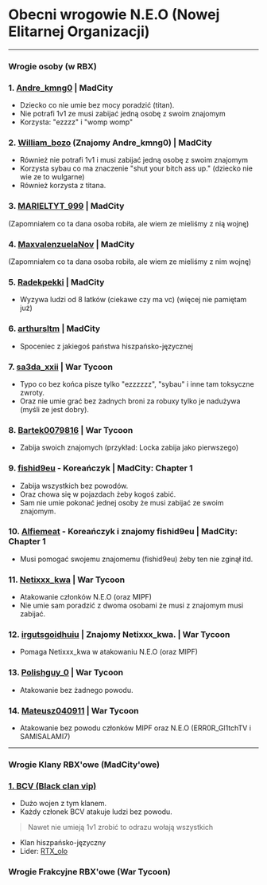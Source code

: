 # Obecni wrogowie N.E.O (Nowej Elitarnej Organizacji)

---

### Wrogie osoby (w RBX)

### 1. [Andre_kmng0](https://www.roblox.com/users/7445351985/profile) | MadCity
- Dziecko co nie umie bez mocy poradzić (titan).
- Nie potrafi 1v1 ze musi zabijać jedną osobę z swoim znajomym
- Korzysta: "ezzzz" i "womp womp" 

### 2. [William_bozo](https://www.roblox.com/users/3658972187/profile) **(Znajomy Andre_kmng0)** | MadCity
- Również nie potrafi 1v1 i musi zabijać jedną osobę z swoim znajomym
- Korzysta sybau co ma znaczenie "shut your bitch ass up." (dziecko nie wie ze to wulgarne)
- Również korzysta z titana.

### 3. [MARIELTYT_999](https://www.roblox.com/users/5188523875/profile) | MadCity
(Zapomniałem co ta dana osoba robiła, ale wiem ze mieliśmy z nią wojnę)

### 4. [MaxvalenzuelaNov](https://www.roblox.com/users/4298149095/profile) | MadCity
(Zapomniałem co ta dana osoba robiła, ale wiem ze mieliśmy z nim wojnę)

### 5. [Radekpekki](https://www.roblox.com/users/5202096253/profile) | MadCity 
- Wyzywa ludzi od 8 latków (ciekawe czy ma vc)
(więcej nie pamiętam już)

### 6. [arthursltm](https://www.roblox.com/users/1275877320/profile?friendshipSourceType=PlayerSearch) | MadCity
- Spoceniec z jakiegoś państwa hiszpańsko-języcznej

### 7. [sa3da_xxii](https://www.roblox.com/users/2476865789/profile) | War Tycoon
- Typo co bez końca pisze tylko "ezzzzzz", "sybau" i inne tam toksyczne zwroty.
- Oraz nie umie grać bez żadnych broni za robuxy tylko je nadużywa (myśli ze jest dobry).

### 8. [Bartek0079816](https://www.roblox.com/users/5670867274/profile) | War Tycoon
- Zabija swoich znajomych (przykład: Locka zabija jako pierwszego)

### 9. [fishid9eu](https://www.roblox.com/users/1151314556/profile) - Koreańczyk | MadCity: Chapter 1
- Zabija wszystkich bez powodów.
- Oraz chowa się w pojazdach żeby kogoś zabić.
- Sam nie umie pokonać jednej osoby że musi zabijać ze swoim znajomym.

### 10. [Alfiemeat](https://www.roblox.com/users/2950335182/profile) - Koreańczyk i znajomy fishid9eu | MadCity: Chapter 1
- Musi pomogać swojemu znajomemu (fishid9eu) żeby ten nie zginął itd.

### 11. [Netixxx_kwa](https://www.roblox.com/users/7700129465/profile) | War Tycoon
- Atakowanie członków N.E.O (oraz MIPF)
- Nie umie sam poradzić z dwoma osobami że musi z znajomym musi zabijać.

### 12. [irgutsgoidhuiu](https://www.roblox.com/users/4084966729/profile) | Znajomy Netixxx_kwa. | War Tycoon
- Pomaga Netixxx_kwa w atakowaniu N.E.O (oraz MIPF)

### 13. [Polishguy_0](https://www.roblox.com/users/5099417594/profile) | War Tycoon
- Atakowanie bez żadnego powodu.

### 14. [Mateusz040911](https://www.roblox.com/users/5502078063/profile) | War Tycoon
- Atakowanie bez powodu członków MIPF oraz N.E.O (ERR0R_Gl1tchTV i SAMISALAMI7)






---

### Wrogie Klany RBX'owe (MadCity'owe)

### [1. BCV (Black clan vip)](https://www.roblox.com/communities/5822003/BLACK-CLAN-VIP#!/about)
- Dużo wojen z tym klanem.
- Każdy członek BCV atakuje ludzi bez powodu.
> Nawet nie umieją 1v1 zrobić to odrazu wołają wszystkich
- Klan hiszpańsko-języczny
- Lider: [RTX_olo](https://www.roblox.com/users/1301006509/profile)

### Wrogie Frakcyjne RBX'owe (War Tycoon)